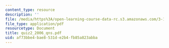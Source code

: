 ```yaml
---
content_type: resource
description: ''
file: /media/https%3A/open-learning-course-data-rc.s3.amazonaws.com/3-15-electrical-optical-magnetic-materials-and-devices-fall-2006/af73bbe4bae8531de2b4fb85a823abba_quiz2_2006_qns.pdf
file_type: application/pdf
resourcetype: Document
title: quiz2_2006_qns.pdf
uid: af73bbe4-bae8-531d-e2b4-fb85a823abba
---
```

